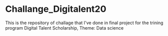 # Challange_Digitalent20
This is the repository of challage that I've done in final project for the trining program Digital Talent Scholarship, Theme: Data science
